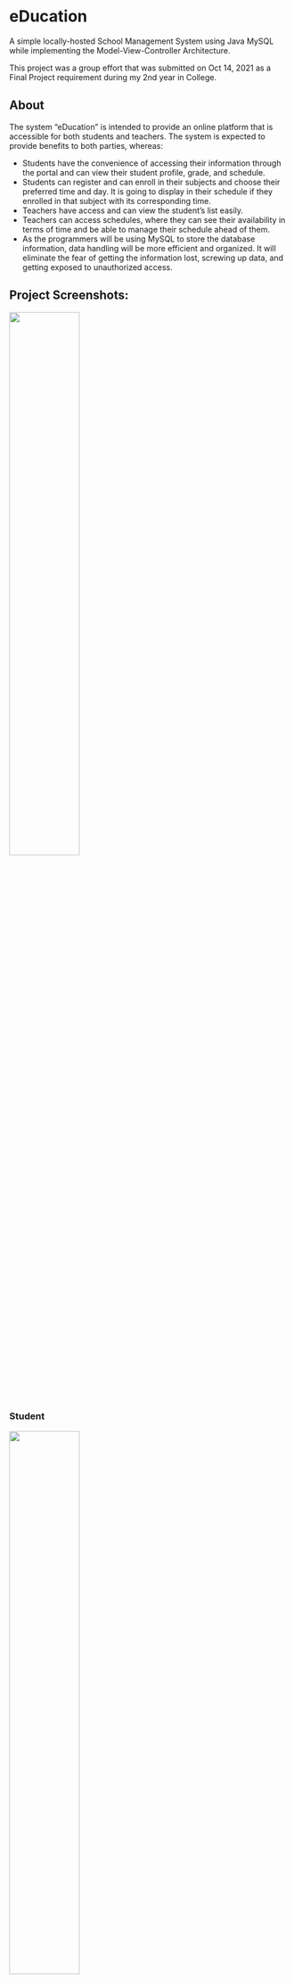 # eDucation
A simple locally-hosted School Management System using Java MySQL while implementing the Model-View-Controller Architecture.

This project was a group effort that was submitted on Oct 14, 2021 as a Final Project requirement during my 2nd year in College.

## About
The system “eDucation” is intended to provide an online platform that is accessible for both students and teachers. The system is expected to provide benefits to both parties, whereas:
- Students have the convenience of accessing their information through the portal and can view their student profile, grade, and schedule.
- Students can register and can enroll in their subjects and choose their preferred time and day. It is going to display in their schedule if they enrolled in that subject with its corresponding time.
- Teachers have access and can view the student’s list easily.
- Teachers can access schedules, where they can see their availability in terms of time and be able to manage their schedule ahead of them.
- As the programmers will be using MySQL to store the database information, data handling will be more efficient and organized. It will eliminate the fear of getting the information lost, screwing up data, and getting exposed to unauthorized access. 

## Project Screenshots:
<img src="/images/HomePage.png" width=50% height=50%>

### Student
<img src="/images/StudentSignIn.png" width=50% height=50%>
<img src="/images/StudentSignUp.png" width=50% height=50%>
<img src="/images/StudentSignUpDetails.png" width=50% height=50%>
<img src="/images/StudentMainMenu.png" width=50% height=50%>
<img src="/images/StudentProfile.png" width=50% height=50%>
<img src="/images/StudentSetSchedule.png" width=50% height=50%>
<img src="/images/StudentCalendar.png" width=50% height=50%>
<img src="/images/StudentSeeGrades.png" width=50% height=50%>

### Instructor:
<img src="/images/InstructorSignIn.png" width=50% height=50%>
<img src="/images/InstructorMainMenu.png" width=50% height=50%>
<img src="/images/InstructorProfile.png" width=50% height=50%>
<img src="/images/InstructorSeeSchedule.png" width=50% height=50%>
<img src="/images/InstructorSeeScheduleStudentList.png" width=50% height=50%>
<img src="/images/InstructorEncodeGrades.png" width=50% height=50%>
<img src="/images/InstructorEncodeGradeStudentList.png" width=50% height=50%>
